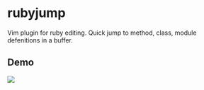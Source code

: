 rubyjump
=============

Vim plugin for ruby editing. Quick jump to method, class, module defenitions in a buffer.

## Demo

<img src="http://www.xmisao.com/assets/2014_05_02_xrubyjump_demo.gif">
